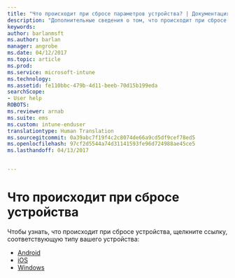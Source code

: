 ```yaml
---
title: "Что происходит при сбросе параметров устройства? | Документация Майкрософт"
description: "Дополнительные сведения о том, что происходит при сбросе параметров устройства для каждой из поддерживаемых платформ Intune."
keywords: 
author: barlanmsft
ms.author: barlan
manager: angrobe
ms.date: 04/12/2017
ms.topic: article
ms.prod: 
ms.service: microsoft-intune
ms.technology: 
ms.assetid: fe110bbc-479b-4d11-beeb-70d15b199eda
searchScope:
- User help
ROBOTS: 
ms.reviewer: arnab
ms.suite: ems
ms.custom: intune-enduser
translationtype: Human Translation
ms.sourcegitcommit: 0a39abc7f19f4c2c8074de66a9cd5df9cef78ed5
ms.openlocfilehash: 97cf2d5544a74d31141593fe96d724988ae45ce5
ms.lasthandoff: 04/13/2017


---
```



# <a name="what-happens-if-you-reset-your-device"></a>Что происходит при сбросе устройства

Чтобы узнать, что происходит при сбросе устройства, щелкните ссылку, соответствующую типу вашего устройства:

- [Android](what-happens-if-you-reset-your-device-using-the-company-portal-android.md)
- [iOS](what-happens-if-you-reset-your-device-using-the-company-portal-ios.md)
- [Windows](what-happens-if-you-reset-your-device-using-the-company-portal-windows.md)

